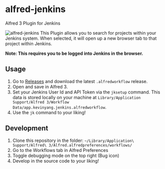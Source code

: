 # alfred-jenkins
Alfred 3 Plugin for Jenkins

![alfred-jenkins](https://i.imgur.com/ZVszJQs.png)
This Plugin allows you to search for projects within your Jenkins system. When selected, it will open up a new browser tab to that project within Jenkins.

**Note: This requires you to be logged into Jenkins in the browser.**

## Usage

1. Go to [Releases](https://github.com/kehphin/alfred-jenkins/releases) and download the latest `.alfredworkflow` release.
2. Open and save in Alfred 3.
3. Set your Jenkins User Id and API Token via the `jksetup` command. This data is stored locally on your machine at `Library/Application Support/Alfred 3/Workflow Data/app.kevinyang.jenkins.alfredworkflow`.
4. Use the `jk` command to your liking!

## Development
1. Clone this repository in the folder: `~/Library/Application\ Support/Alfred\ 3/Alfred.alfredpreferences/workflows/`
2. Go to the Workflows tab in Alfred Preferences
3. Toggle debugging mode on the top right (Bug icon)
4. Develop in the source code to your liking!

